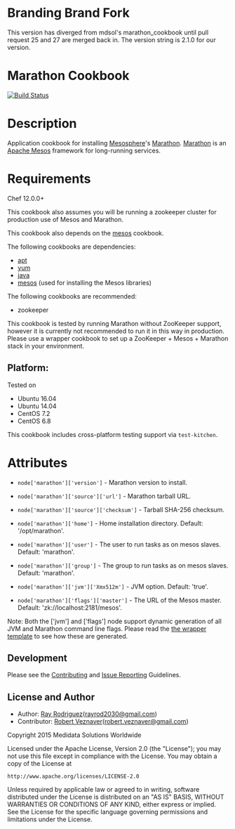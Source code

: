 Branding Brand Fork
=================

This version has diverged from mdsol's marathon_cookbook until pull request
25 and 27 are merged back in. The version string is 2.1.0 for our version.

Marathon Cookbook
=================
[![Build Status](https://secure.travis-ci.org/mdsol/marathon_cookbook.png?branch=master)](http://travis-ci.org/mdsol/marathon_cookbook)

Description
===========

Application cookbook for installing [Mesosphere][]'s [Marathon][].
[Marathon][] is an [Apache Mesos][] framework for long-running services.


Requirements
============

Chef 12.0.0+

This cookbook also assumes you will be running a zookeeper cluster for
production use of Mesos and Marathon.

This cookbook also depends on the [mesos][] cookbook.

The following cookbooks are dependencies:
* [apt][]
* [yum][]
* [java][]
* [mesos][] (used for installing the Mesos libraries)

The following cookbooks are recommended:
* zookeeper

This cookbook is tested by running Marathon without ZooKeeper support, however
it is currently not recommended to run it in this way in production. Please use
a wrapper cookbook to set up a ZooKeeper + Mesos + Marathon stack in your
environment.

## Platform:

Tested on

* Ubuntu 16.04
* Ubuntu 14.04
* CentOS 7.2
* CentOS 6.8

This cookbook includes cross-platform testing support via `test-kitchen`.


Attributes
==========


* `node['marathon']['version']` - Marathon version to install.
* `node['marathon']['source']['url']` - Marathon tarball URL.
* `node['marathon']['source']['checksum']` - Tarball SHA-256 checksum.

* `node['marathon']['home']` - Home installation directory. Default: '/opt/marathon'.
* `node['marathon']['user']` - The user to run tasks as on mesos slaves. Default: 'marathon'.
* `node['marathon']['group']` - The group to run tasks as on mesos slaves. Default: 'marathon'.

* `node['marathon']['jvm']['Xmx512m']` - JVM option. Default: 'true'.

* `node['marathon']['flags']['master']` - The URL of the Mesos master. Default: 'zk://localhost:2181/mesos'.

Note: Both the ['jvm'] and ['flags'] node support dynamic generation of all JVM
and Marathon command line flags. Please read the 
[the wrapper template](templates/default/wrapper.erb)
to see how these are generated.

Development
-----------
Please see the [Contributing](CONTRIBUTING.md) and
[Issue Reporting](ISSUES.md) Guidelines.

## License and Author

* Author: [Ray Rodriguez](https://github.com/rayrod2030)(rayrod2030@gmail.com)
* Contributor: [Robert Veznaver](https://github.com/rveznaver)(robert.veznaver@gmail.com)

Copyright 2015 Medidata Solutions Worldwide

Licensed under the Apache License, Version 2.0 (the "License"); you may not use 
this file except in compliance with the License. You may obtain a copy of the 
License at

    http://www.apache.org/licenses/LICENSE-2.0

Unless required by applicable law or agreed to in writing, software distributed 
under the License is distributed on an "AS IS" BASIS, WITHOUT WARRANTIES OR 
CONDITIONS OF ANY KIND, either express or implied. See the License for the 
specific language governing permissions and limitations under the License.

[Apache Mesos]: http://mesos.apache.org
[Netflix Exhibitor]: https://github.com/Netflix/exhibitor
[Mesosphere]: http://mesosphere.io
[Marathon]: http://mesosphere.github.io/marathon
[exhibitor]: https://github.com/SimpleFinance/chef-exhibitor
[apt]: https://github.com/opscode-cookbooks/apt
[yum]: https://github.com/chef-cookbooks/yum
[java]: https://github.com/agileorbit-cookbooks/java
[mesos]: https://github.com/mdsol/mesos_cookbook
